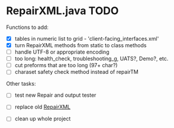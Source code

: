 # RepairXML.java TODO

Functions to add:
- [x] tables in numeric list to grid - 'client-facing_interfaces.xml'
- [x] turn RepairXML methods from static to class methods
- [ ] handle UTF-8 or appropriate encoding
- [ ] too long: health_check, troubleshooting_g, UATS?, Demo?, etc.
- [ ] cut preforms that are too long (97+ char?)
- [ ] charaset safety check method instead of repairTM

Other tasks:
- [ ] test new Repair and output tester
- [ ] replace old [RepairXML](src/RepairXML.java)
- [ ] clean up whole project




